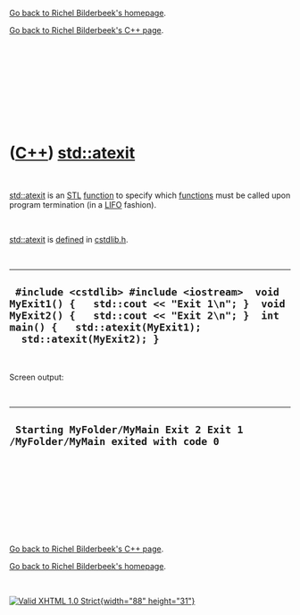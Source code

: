 [Go back to Richel Bilderbeek's homepage](index.htm).

[Go back to Richel Bilderbeek's C++ page](Cpp.htm).

 

 

 

 

 

([C++](Cpp.htm)) [std::atexit](CppAtexit.htm)
=============================================

 

[std::atexit](CppAtexit.htm) is an [STL](CppStl.htm)
[function](CppFunction.htm) to specify which
[functions](CppFunction.htm) must be called upon program termination (in
a [LIFO](http://en.wikipedia.org/wiki/LIFO_%28computing%29) fashion).

 

[std::atexit](CppAtexit.htm) is [defined](CppDefinition.htm) in
[cstdlib.h](CppCstdlibH.htm).

 

  ---------------------------------------------------------------------------------------------------------------------------------------------------------------------------------------------------------
  ` #include <cstdlib> #include <iostream>  void MyExit1() {   std::cout << "Exit 1\n"; }  void MyExit2() {   std::cout << "Exit 2\n"; }  int main() {   std::atexit(MyExit1);   std::atexit(MyExit2); }`
  ---------------------------------------------------------------------------------------------------------------------------------------------------------------------------------------------------------

 

Screen output:

 

  -------------------------------------------------------------------------------
  ` Starting MyFolder/MyMain Exit 2 Exit 1 /MyFolder/MyMain exited with code 0`
  -------------------------------------------------------------------------------

 

 

 

 

 

[Go back to Richel Bilderbeek's C++ page](Cpp.htm).

[Go back to Richel Bilderbeek's homepage](index.htm).

 

[![Valid XHTML 1.0 Strict](valid-xhtml10.png){width="88"
height="31"}](http://validator.w3.org/check?uri=referer)
